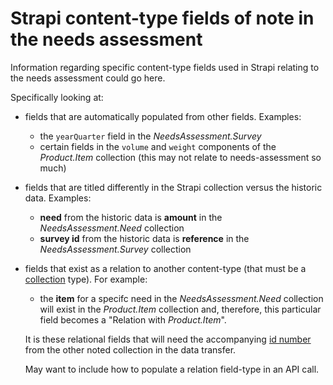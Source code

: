 # Strapi content-type fields of note in the needs assessment
Information regarding specific content-type fields used in Strapi relating to the needs assessment could go here.

Specifically looking at:

- fields that are automatically populated from other fields. Examples:
    * the `yearQuarter` field in the _NeedsAssessment.Survey_
    * certain fields in the `volume` and `weight` components of the _Product.Item_ collection (this may not relate to needs-assessment so much)

- fields that are titled differently in the Strapi collection versus the historic data. Examples:
    * **need** from the historic data is **amount** in the _NeedsAssessment.Need_ collection
    * **survey id** from the historic data is **reference** in the _NeedsAssessment.Survey_ collection

- fields that exist as a relation to another content-type (that must be a [collection](./collections.md) type). For example:
    * the **item** for a specifc need in the _NeedsAssessment.Need_ collection will exist in the _Product.Item_ collection and, therefore, this particular field becomes a "Relation with _Product.Item_". 
    
    It is these relational fields that will need the accompanying [id number](./id-number.md) from the other noted collection in the data transfer.

    May want to include how to populate a relation field-type in an API call.

